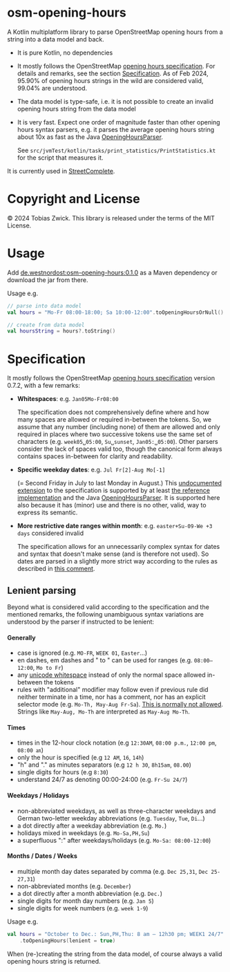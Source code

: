 # osm-opening-hours

A Kotlin multiplatform library to parse OpenStreetMap opening hours from a string into a data model and back.

- It is pure Kotlin, no dependencies


- It mostly follows the OpenStreetMap [opening hours specification](https://wiki.openstreetmap.org/wiki/Key:opening_hours/specification). For details and remarks, 
  see the section [Specification](#Specification).
  As of Feb 2024, 95.90% of opening hours strings in the wild are considered valid, 99.04% are understood.


- The data model is type-safe, i.e. it is not possible to create an invalid opening hours string 
  from the data model


- It is very fast. Expect one order of magnitude faster than other opening hours syntax parsers, 
  e.g. it parses the average opening hours string about 10x as fast as the Java [OpeningHoursParser](https://github.com/simonpoole/OpeningHoursParser).

  See `src/jvmTest/kotlin/tasks/print_statistics/PrintStatistics.kt` for the script that measures it.


It is currently used in [StreetComplete](https://github.com/streetcomplete/streetcomplete).


# Copyright and License

© 2024 Tobias Zwick. This library is released under the terms of the MIT License.


# Usage

Add [de.westnordost:osm-opening-hours:0.1.0](https://mvnrepository.com/artifact/de.westnordost/osm-opening-hours/0.1.0) as a Maven dependency or download the jar from there.


Usage e.g.
```kotlin
// parse into data model
val hours = "Mo-Fr 08:00-18:00; Sa 10:00-12:00".toOpeningHoursOrNull()

// create from data model
val hoursString = hours?.toString()
```

# Specification

It mostly follows the OpenStreetMap [opening hours specification](https://wiki.openstreetmap.org/wiki/Key:opening_hours/specification) version 0.7.2, with a few
remarks:

- **Whitespaces**: e.g. `Jan05Mo-Fr08:00`

  The specification does not comprehensively define where and how many spaces are allowed
  or required in-between the tokens. So, we assume that any number (including none) of them are 
  allowed and only required in places where two successive tokens use the same set of characters
  (e.g. `week05␣05:00`, `Su␣sunset`, `Jan05:␣05:00`). Other parsers consider the lack of spaces 
  valid too, though the canonical form always contains spaces in-between for clarity and readability.


- **Specific weekday dates**: e.g. `Jul Fr[2]-Aug Mo[-1]`

  (= Second Friday in July to last Monday in August.) This [undocumented extension](https://wiki.openstreetmap.org/wiki/Talk:Key:opening_hours/specification#Undocumented_extensions_to_spec_0.7.2)
  to the specification is supported by at least [the reference implementation](https://openingh.openstreetmap.de/evaluation_tool/?EXP=Jul%20Fr[2]%20-%20Aug%20Mo[-1])
  and the Java [OpeningHoursParser](https://github.com/simonpoole/OpeningHoursParser).
  It is supported here also because it has (minor) use and there is no other, valid, way to express 
  its semantic.


- **More restrictive date ranges within month**: e.g. `easter+Su-09-We +3 days` considered invalid
  
  The specification allows for an unnecessarily complex syntax for dates and syntax that doesn't
  make sense (and is therefore not used). So dates are parsed in a slightly more strict way 
  according to the rules as described in [this comment](https://wiki.openstreetmap.org/wiki/Talk:Key:opening_hours/specification#Simplify_months_and_dates_selector_(disallow_syntax_variations_on_within-month-ranges_that_make_no_sense)).


## Lenient parsing

Beyond what is considered valid according to the specification and the mentioned remarks,
the following unambiguous syntax variations are understood by the parser if instructed to be 
lenient: 

#### Generally

- case is ignored (e.g. `MO-FR`, `WEEK 01`, `Easter`...)
- en dashes, em dashes and " to " can be used for ranges (e.g. `08:00—12:00`, `Mo to Fr`)
- any [unicode whitespace](https://en.wikipedia.org/wiki/Whitespace_character) instead of only the normal space allowed in-between the tokens
- rules with "additional" modifier may follow even if previous rule did neither terminate in a time,
  nor has a comment, nor has an explicit selector mode (e.g. `Mo-Th, May-Aug Fr-Sa`).
  [This is normally not allowed](https://wiki.openstreetmap.org/wiki/Key:opening_hours/specification#explain:additional_rule_separator).
  Strings like `May-Aug, Mo-Th` are interpreted as `May-Aug Mo-Th`.

#### Times

- times in the 12-hour clock notation (e.g `12:30AM`, `08:00 p.m.`, `12:00 pm`, `08:00 ㏂`)
- only the hour is specified (e.g `12 AM`, `16`, `14h`)
- "h" and "." as minutes separators (e.g `12 h 30`, `8h15am`, `08.00`)
- single digits for hours (e.g `8:30`)
- understand 24/7 as denoting 00:00-24:00 (e.g. `Fr-Su 24/7`)

#### Weekdays / Holidays

- non-abbreviated weekdays, as well as three-character weekdays and German two-letter weekday
  abbreviations (e.g. `Tuesday`, `Tue`, `Di`...)
- a dot directly after a weekday abbreviation (e.g. `Mo.`)
- holidays mixed in weekdays (e.g. `Mo-Sa,PH,Su`)
- a superfluous ":" after weekdays/holidays (e.g. `Mo-Sa: 08:00-12:00`)

#### Months / Dates / Weeks

- multiple month day dates separated by comma (e.g. `Dec 25,31`, `Dec 25-27,31`) 
- non-abbreviated months (e.g. `December`)
- a dot directly after a month abbreviation (e.g. `Dec.`)
- single digits for month day numbers (e.g. `Jan 5`)
- single digits for week numbers (e.g. `week 1-9`)

Usage e.g.
```kotlin
val hours = "October to Dec.: Sun,PH,Thu: 8 am — 12h30 pm; WEEK1 24/7"
    .toOpeningHours(lenient = true)
```

When (re-)creating the string from the data model, of course always a valid opening hours string is 
returned.
